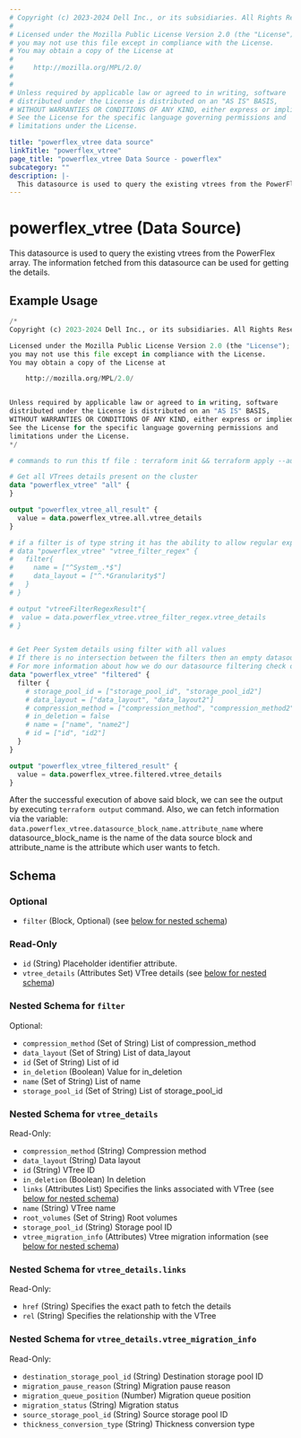 ```yaml
---
# Copyright (c) 2023-2024 Dell Inc., or its subsidiaries. All Rights Reserved.
# 
# Licensed under the Mozilla Public License Version 2.0 (the "License");
# you may not use this file except in compliance with the License.
# You may obtain a copy of the License at
# 
#     http://mozilla.org/MPL/2.0/
# 
# 
# Unless required by applicable law or agreed to in writing, software
# distributed under the License is distributed on an "AS IS" BASIS,
# WITHOUT WARRANTIES OR CONDITIONS OF ANY KIND, either express or implied.
# See the License for the specific language governing permissions and
# limitations under the License.

title: "powerflex_vtree data source"
linkTitle: "powerflex_vtree"
page_title: "powerflex_vtree Data Source - powerflex"
subcategory: ""
description: |-
  This datasource is used to query the existing vtrees from the PowerFlex array. The information fetched from this datasource can be used for getting the details.
---
```


# powerflex_vtree (Data Source)

This datasource is used to query the existing vtrees from the PowerFlex array. The information fetched from this datasource can be used for getting the details.

## Example Usage

```terraform
/*
Copyright (c) 2023-2024 Dell Inc., or its subsidiaries. All Rights Reserved.

Licensed under the Mozilla Public License Version 2.0 (the "License");
you may not use this file except in compliance with the License.
You may obtain a copy of the License at

    http://mozilla.org/MPL/2.0/


Unless required by applicable law or agreed to in writing, software
distributed under the License is distributed on an "AS IS" BASIS,
WITHOUT WARRANTIES OR CONDITIONS OF ANY KIND, either express or implied.
See the License for the specific language governing permissions and
limitations under the License.
*/

# commands to run this tf file : terraform init && terraform apply --auto-approve

# Get all VTrees details present on the cluster
data "powerflex_vtree" "all" {
}

output "powerflex_vtree_all_result" {
  value = data.powerflex_vtree.all.vtree_details
}

# if a filter is of type string it has the ability to allow regular expressions
# data "powerflex_vtree" "vtree_filter_regex" {
#   filter{
#     name = ["^System_.*$"]
#     data_layout = ["^.*Granularity$"]
#   }
# }

# output "vtreeFilterRegexResult"{
#  value = data.powerflex_vtree.vtree_filter_regex.vtree_details
# }


# Get Peer System details using filter with all values
# If there is no intersection between the filters then an empty datasource will be returned
# For more information about how we do our datasource filtering check out our guides: https://dell.github.io/terraform-docs/docs/storage/platforms/powerflex/product_guide/examples
data "powerflex_vtree" "filtered" {
  filter {
    # storage_pool_id = ["storage_pool_id", "storage_pool_id2"]
    # data_layout = ["data_layout", "data_layout2"]
    # compression_method = ["compression_method", "compression_method2"]
    # in_deletion = false
    # name = ["name", "name2"]
    # id = ["id", "id2"]
  }
}

output "powerflex_vtree_filtered_result" {
  value = data.powerflex_vtree.filtered.vtree_details
}
```

After the successful execution of above said block, we can see the output by executing `terraform output` command. Also, we can fetch information via the variable: `data.powerflex_vtree.datasource_block_name.attribute_name` where datasource_block_name is the name of the data source block and attribute_name is the attribute which user wants to fetch.

<!-- schema generated by tfplugindocs -->
## Schema

### Optional

- `filter` (Block, Optional) (see [below for nested schema](#nestedblock--filter))

### Read-Only

- `id` (String) Placeholder identifier attribute.
- `vtree_details` (Attributes Set) VTree details (see [below for nested schema](#nestedatt--vtree_details))

<a id="nestedblock--filter"></a>
### Nested Schema for `filter`

Optional:

- `compression_method` (Set of String) List of compression_method
- `data_layout` (Set of String) List of data_layout
- `id` (Set of String) List of id
- `in_deletion` (Boolean) Value for in_deletion
- `name` (Set of String) List of name
- `storage_pool_id` (Set of String) List of storage_pool_id


<a id="nestedatt--vtree_details"></a>
### Nested Schema for `vtree_details`

Read-Only:

- `compression_method` (String) Compression method
- `data_layout` (String) Data layout
- `id` (String) VTree ID
- `in_deletion` (Boolean) In deletion
- `links` (Attributes List) Specifies the links associated with VTree (see [below for nested schema](#nestedatt--vtree_details--links))
- `name` (String) VTree name
- `root_volumes` (Set of String) Root volumes
- `storage_pool_id` (String) Storage pool ID
- `vtree_migration_info` (Attributes) Vtree migration information (see [below for nested schema](#nestedatt--vtree_details--vtree_migration_info))

<a id="nestedatt--vtree_details--links"></a>
### Nested Schema for `vtree_details.links`

Read-Only:

- `href` (String) Specifies the exact path to fetch the details
- `rel` (String) Specifies the relationship with the VTree


<a id="nestedatt--vtree_details--vtree_migration_info"></a>
### Nested Schema for `vtree_details.vtree_migration_info`

Read-Only:

- `destination_storage_pool_id` (String) Destination storage pool ID
- `migration_pause_reason` (String) Migration pause reason
- `migration_queue_position` (Number) Migration queue position
- `migration_status` (String) Migration status
- `source_storage_pool_id` (String) Source storage pool ID
- `thickness_conversion_type` (String) Thickness conversion type


